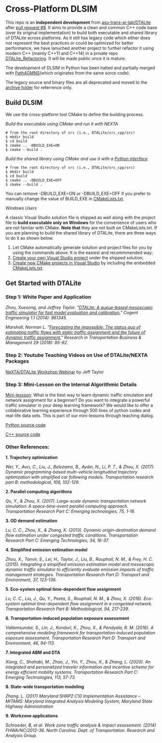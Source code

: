 # Cross-Platform DLSIM

This repo is an **independent development** from [asu-trans-ai-lab/DTALite](https://github.com/asu-trans-ai-lab/DTALite) after [pull request #8](https://github.com/asu-trans-ai-lab/DTALite/pull/8). It aims to provide a clean and common C++ code base (over its original implementation) to build both executable and shared library of DTALite across platforms. As it still has legacy code which either does not represent the best practices or could be optimized for better performance, we have lanuched another project to further refactor it using modern C++ (mainly C++11 and C++14) in a private repo [DTALite_Refactoring](https://github.com/jdlph/DTALite_Refactoring). It will be made public once it is mature.

The development of DLSIM in Python has been halted and partially merged with [Path4GMNS](https://github.com/jdlph/Path4GMNS)(which originates from the same sorce code). 

The legacy source and binary files are all deprecated and moved to the [archive folder](https://github.com/jdlph/DTALite/tree/main/archive) for referrence only.

## Build DLSIM
We use the cross-platform tool CMake to define the building process.

*Build the executable using CMake and run it with NEXTA*
```
# from the root directory of src (i.e., DTALite/src_cpp/src)
$ mkdir build
$ cd build
$ cmake .. -DBUILD_EXE=ON
$ cmake --build .
```

*Build the shared library using CMake and use it with a [Python interface](https://github.com/jdlph/Path4GMNS)*
```
# from the root directory of src (i.e., DTALite/src_cpp/src)
$ mkdir build
$ cd build
$ cmake .. -DBUILD_EXE=OFF
$ cmake --build .
```

You can remove -DBUILD_EXE=ON or -DBUILD_EXE=OFF if you prefer to manually change the value of BUILD_EXE in [CMakeLists.txt](https://github.com/caferavci/DLSim_CPP/src_cpp/src/CMakeLists.txt).

*Windows Users*

A classic Visual Studio solution file is shipped as well along with the project file to **build executable only on Windows** for the convenience of users who are not familar with CMake. **Note that** they are not built on CMakeLists.txt. If you are planning to build the shared library of DTALite, there are three ways to do it as shown below.

1. Let CMake automatically generate solution and project files for you by using the commands above. It is the easiest and recommmended way;
2. [Create your own Visual Studio project](https://docs.microsoft.com/en-us/visualstudio/get-started/tutorial-projects-solutions?view=vs-2019) under the shipped solution;
3. [Create new CMake projects in Visual Studio](https://docs.microsoft.com/en-us/cpp/build/cmake-projects-in-visual-studio?view=msvc-160) by including the embedded [CMakeLists.txt](https://github.com/jdlph/DTALite/blob/main/src_cpp/src/CMakeLists.txt).

## Get Started with DTALite
### Step 1: White Paper and Application
*Zhou, Xuesong, and Jeffrey Taylor. "[DTALite: A queue-based mesoscopic traffic simulator for fast model evaluation and calibration.](https://www.tandfonline.com/doi/full/10.1080/23311916.2014.961345)" Cogent Engineering 1.1 (2014): 961345.*

*Marshall, Norman L. "[Forecasting the impossible: The status quo of estimating traffic flows with static traffic assignment and the future of dynamic traffic assignment.](https://www.sciencedirect.com/science/article/pii/S2210539517301232)" Research in Transportation Business & Management 29 (2018): 85-92.*

### Step 2: Youtube Teaching Videos on Use of DTALite/NEXTA Packages
[NeXTA/DTALite Workshop Webinar](https://www.youtube.com/channel/UCUHlqojCQ4f7VvqroUhbaFA) by Jeff Taylor

### Step 3: Mini-Lesson on the Internal Algorithmic Details
[Mini-lessson](https://youtu.be/rorZAhNNOf0): What is the best way to learn dynamic traffic simulation and network assignment for a beginner? Do you want to integrate a powerful traffic simulator in your deep learning framework? We would like to offer a collaborative learning experience through 500 lines of python codes and real-life data sets. This is part of our mini-lessons through teaching dialog.

[Python source code](https://github.com/caferavci/DLSim_CPP/src_py)

[C++ source code](https://github.com/caferavci/DLSim_CPP/src_cpp/src)

### Other References: 
**1. Trajectory optimization**

*Wei, Y., Avcı, C., Liu, J., Belezamo, B., Aydın, N., Li, P. T., & Zhou, X. (2017). Dynamic programming-based multi-vehicle longitudinal trajectory optimization with simplified car following models. Transportation research part B: methodological, 106, 102-129.*


**2. Parallel computing algorithms**

*Qu, Y., & Zhou, X. (2017). Large-scale dynamic transportation network simulation: A space-time-event parallel computing approach. Transportation Research Part C: Emerging technologies, 75, 1-16.*

**3. OD demand estimation**

*Lu, C. C., Zhou, X., & Zhang, K. (2013). Dynamic origin–destination demand flow estimation under congested traffic conditions. Transportation Research Part C: Emerging Technologies, 34, 16-37.*

**4. Simplified emission estimation model**

*Zhou, X., Tanvir, S., Lei, H., Taylor, J., Liu, B., Rouphail, N. M., & Frey, H. C. (2015). Integrating a simplified emission estimation model and mesoscopic dynamic traffic simulator to efficiently evaluate emission impacts of traffic management strategies. Transportation Research Part D: Transport and Environment, 37, 123-136.*

**5. Eco-system optimal time-dependent flow assignment**

*Lu, C. C., Liu, J., Qu, Y., Peeta, S., Rouphail, N. M., & Zhou, X. (2016). Eco-system optimal time-dependent flow assignment in a congested network. Transportation Research Part B: Methodological, 94, 217-239.*

**6. Transportation-induced population exposure assessment**

*Vallamsundar, S., Lin, J., Konduri, K., Zhou, X., & Pendyala, R. M. (2016). A comprehensive modeling framework for transportation-induced population exposure assessment. Transportation Research Part D: Transport and Environment, 46, 94-113.*

**7. Integrated ABM and DTA**

*Xiong, C., Shahabi, M., Zhao, J., Yin, Y., Zhou, X., & Zhang, L. (2020). An integrated and personalized traveler information and incentive scheme for energy efficient mobility systems. Transportation Research Part C: Emerging Technologies, 113, 57-73.*

**8. State-wide transportation modeling**

*Zhang. L. (2017) Maryland SHRP2 C10 Implementation Assistance – MITAMS: Maryland Integrated Analysis Modeling System, Maryland State Highway Administration*

**9. Workzone applications**

*Schroeder, B, et al. Work zone traffic analysis & impact assessment. (2014) FHWA/NC/2012-36. North Carolina. Dept. of Transportation. Research and Analysis Group.*
